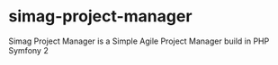 simag-project-manager
=====================

Simag Project Manager is a Simple Agile Project Manager build in PHP Symfony 2